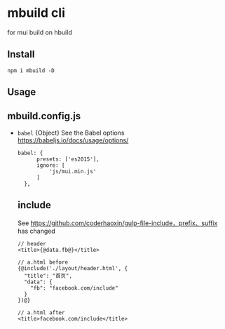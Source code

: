 # mbuild cli

for mui build on hbuild

## Install

```
npm i mbuild -D
```

## Usage

## mbuild.config.js

* `babel` {Object} See the Babel options https://babeljs.io/docs/usage/options/
  ```
  babel: {
        presets: ['es2015'],
        ignore: [
            'js/mui.min.js'
        ]
    },
  ```

  ## include
  See https://github.com/coderhaoxin/gulp-file-include，prefix、suffix has changed
  ```
  // header
  <title>{@data.fb@}</title>

  // a.html before
  {@include('./layout/header.html', {
    "title": "首页",
    "data": {
      "fb": "facebook.com/include"
    }
  })@}

  // a.html after
  <title>facebook.com/include</title>
  ```
  
